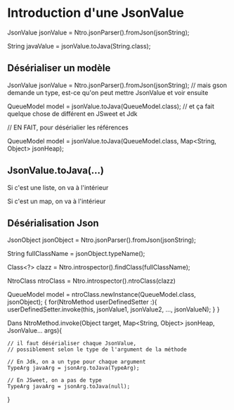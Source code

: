 # Introduction d'une JsonValue

JsonValue jsonValue = Ntro.jsonParser().fromJson(jsonString);

String javaValue = jsonValue.toJava(String.class);

## Désérialiser un modèle

JsonValue jsonValue = Ntro.jsonParser().fromJson(jsonString); // mais gson demande un type, est-ce qu'on peut mettre JsonValue et voir ensuite

QueueModel model = jsonValue.toJava(QueueModel.class);        // et ça fait quelque chose de différent en JSweet et Jdk

// EN FAIT, pour désérialier les références

QueueModel model = jsonValue.toJava(QueueModel.class, Map<String, Object> jsonHeap);

## JsonValue.toJava(...)

Si c'est une liste, on va à l'intérieur

Si c'est un map, on va à l'intérieur


## Désérialisation Json

JsonObject jsonObject = Ntro.jsonParser().fromJson(jsonString);

String fullClassName = jsonObject.typeName();

Class<?> clazz = Ntro.introspector().findClass(fullClassName);

NtroClass ntroClass = Ntro.introspector().ntroClass(clazz)

QueueModel model = ntroClass.newInstance(QueueModel.class, jsonObject);
{
    for(NtroMethod userDefinedSetter :){
        userDefinedSetter.invoke(this, jsonValue1, jsonValue2, ..., jsonValueN);
    }
}

Dans NtroMethod.invoke(Object target, Map<String, Object> jsonHeap, JsonValue... args){

    // il faut désérialiser chaque JsonValue, 
    // possiblement selon le type de l'argument de la méthode

    // En Jdk, on a un type pour chaque argument
    TypeArg javaArg = jsonArg.toJava(TypeArg);

    // En JSweet, on a pas de type
    TypeArg javaArg = jsonArg.toJava(null);

}
